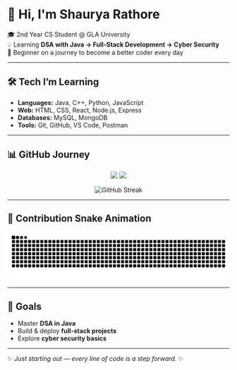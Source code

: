 # 👋 Hi, I'm Shaurya Rathore  

🎓 2nd Year CS Student @ GLA University  
💡 Learning **DSA with Java → Full-Stack Development → Cyber Security**  
🚀 Beginner on a journey to become a better coder every day  

---

## 🛠 Tech I’m Learning
- **Languages:** Java, C++, Python, JavaScript  
- **Web:** HTML, CSS, React, Node.js, Express  
- **Databases:** MySQL, MongoDB  
- **Tools:** Git, GitHub, VS Code, Postman  

---

## 📊 GitHub Journey  

<p align="center">
  <img src="https://github-readme-stats.vercel.app/api?username=shauryaplayer1&show_icons=true&theme=tokyonight" height="160"/>
  <img src="https://github-readme-stats.vercel.app/api/top-langs/?username=shauryaplayer1&layout=compact&theme=tokyonight" height="160"/>
</p>

<p align="center">
  <img src="https://streak-stats.demolab.com?user=shauryaplayer1&theme=tokyonight&date_format=M%20j%5B,%20Y%5D" alt="GitHub Streak"/>
</p>

---

## 🐍 Contribution Snake Animation
![snake gif](https://github.com/shauryaplayer1/shauryaplayer1/blob/output/github-contribution-grid-snake.svg)

---

## 🎯 Goals
- Master **DSA in Java**  
- Build & deploy **full-stack projects**  
- Explore **cyber security basics**  

---

✨ *Just starting out — every line of code is a step forward.* ✨
